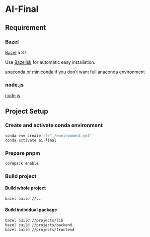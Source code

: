 # AI-Final

## Requirement

### Bazel

[Bazel](https://bazel.build) 5.3.1

Use [Bazelisk](https://github.com/bazelbuild/bazelisk) for automatic easy installation.

[anaconda](https://docs.anaconda.com/anaconda/install/index.html) or [miniconda](https://docs.conda.io/en/latest/miniconda.html) if you don't want full anaconda environment

### node.js

[node.js](https://nodejs.org/)

## Project Setup

### Create and activate conda environment

```bash
conda env create -f="./environment.yml"
conda activate ai-final
```

### Prepare pnpm

```bash
corepack enable
```

### Build project

#### Build whole project

```bash
bazel build //...
```

#### Build individual package

```bash
bazel build //projects/lib
bazel build //projects/backend
bazel build //projects/frontend
```
